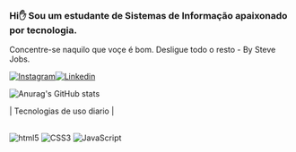 ### Hi✋ Sou um estudante de Sistemas de Informação apaixonado por tecnologia. 
  Concentre-se naquilo que voçe é bom. Desligue todo o resto - By Steve Jobs. 

[![Instagram](https://img.shields.io/badge/Instagram-E4405F?style=for-the-badge&logo=instagram&logoColor=white)](https://www.instagram.com/_umpereira_?igsh=dDYzaGh3b3B6dms4&utm_source=qr)[![Linkedin](https://img.shields.io/badge/LinkedIn-0077B5?style=for-the-badge&logo=linkedin&logoColor=white)](https://www.linkedin.com/in/rafaelpereiracurriculo777/)


![Anurag's GitHub stats](https://github-readme-stats.vercel.app/api?username=DevRafa&show_icons=true&theme=dracula)

| Tecnologias de uso diario |
<div style="display: inline_block"><br/>
    <img aling="center" alt="html5" src="https://img.shields.io/badge/HTML5-E34F26?style=for-the-badge&logo=html5&logoColor=white" />
    <img aling="center" alt="CSS3" src="https://img.shields.io/badge/CSS3-1572B6?style=for-the-badge&logo=css3&logoColor=white" />
    <img aling="center" alt="JavaScript" src="https://img.shields.io/badge/JavaScript-323330?style=for-the-badge&logo=javascript&logoColor=F7DF1E" />

</div> 

